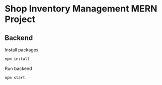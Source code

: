 # Shop Inventory Management MERN Project

## Backend

Install packages

```bash
npm install
```
Run backend

```bash
npm start
```